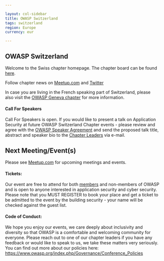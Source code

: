 ```yaml
---

layout: col-sidebar
title: OWASP Switzerland
tags: switzerland
region: Europe
currency: eur

---
```


OWASP Switzerland
-------------
Welcome to the Swiss chapter homepage. The chapter board can be found [here](leaders.md).
 
Follow chapter news on [Meetup.com](https://www.meetup.com/OWASPSwitzerland/) and [Twitter](https://twitter.com/owasp_ch)

In case you are living in the French speaking part of Switzerland, please also visit the 
[OWASP Geneva chapter](https://www2.owasp.org/www-chapter-geneva/) for more information.

#### Call For Speakers

Call For Speakers is open. If you would like to present a talk on Application Security at future OWASP Switzerland Chapter 
events - please review and agree with the [OWASP Speaker Agreement](https://www.owasp.org/index.php/Speaker_Agreement) 
and send the proposed talk title, abstract and speaker bio to the [Chapter Leaders](leaders.md) via e-mail.

Next Meeting/Event(s)
---------------------
Please see [Meetup.com](https://www.meetup.com/OWASPSwitzerland/) for upcoming meetings and events.

#### Tickets:
Our event are free to attend for both [members](https://www2.owasp.org/membership) and non-members of OWASP and is open 
to anyone interested in application security and cyber security. Please note that you MUST REGISTER to book your place 
and get a ticket to be admitted to the event by the building security - your name will be checked against the guest list.

#### Code of Conduct:
We hope you enjoy our events, we care deeply about inclusivity and diversity so that OWASP is a comfortable and 
welcoming community for everyone. Please reach out to one of our chapter leaders if you have any feedback or would like 
to speak to us, we take these matters very seriously. You can find out more about our policies here: 
<https://www.owasp.org/index.php/Governance/Conference_Policies>
